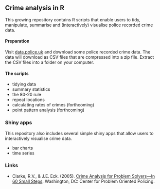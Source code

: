 ## Crime analysis in R

This growing repository contains R scripts that enable users to tidy, manipulate, summarise and (interactively) visualise police recorded crime data.

#### Preparation

Visit [data.police.uk](https://data.police.uk/data/) and download some police recorded crime data. The data will download as CSV files that are compressed into a zip file. Extract the CSV files into a folder on your computer. 

#### The scripts
  
* tidying data
* summary statistics
* the 80-20 rule
* repeat locations
* calculating rates of crimes (forthcoming)
* point pattern analysis (forthcoming)

### Shiny apps

This repository also includes several simple shiny apps that allow users to interactively visualise crime data.

* bar charts
* time series

### Links

* Clarke, R.V., & J.E. Eck. (2005). [Crime Analysis for Problem Solvers—In 60 Small Steps](http://www.popcenter.org/library/reading/pdfs/55stepsUK.pdf). Washington, DC: Center for Problem Oriented Policing.

